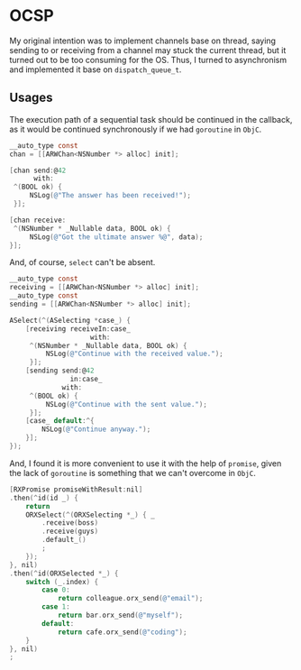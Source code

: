 OCSP
===

My original intention was to implement channels base on thread, saying sending to or receiving from a channel may stuck the current thread, but it turned out to be too consuming for the OS. Thus, I turned to asynchronism and implemented it base on `dispatch_queue_t`.

Usages
---

The execution path of a sequential task should be continued in the callback, as it would be continued synchronously if we had `goroutine` in `ObjC`.

```objective-c
__auto_type const
chan = [[ARWChan<NSNumber *> alloc] init];

[chan send:@42
      with:
 ^(BOOL ok) {
     NSLog(@"The answer has been received!");
 }];

[chan receive:
 ^(NSNumber * _Nullable data, BOOL ok) {
     NSLog(@"Got the ultimate answer %@", data);
}];
```

And, of course, `select` can't be absent.

```objective-c
__auto_type const
receiving = [[ARWChan<NSNumber *> alloc] init];
__auto_type const
sending = [[ARWChan<NSNumber *> alloc] init];

ASelect(^(ASelecting *case_) {
    [receiving receiveIn:case_
                    with:
     ^(NSNumber * _Nullable data, BOOL ok) {
         NSLog(@"Continue with the received value.");
     }];
    [sending send:@42
               in:case_
             with:
     ^(BOOL ok) {
         NSLog(@"Continue with the sent value.");
     }];
    [case_ default:^{
        NSLog(@"Continue anyway.");
    }];
});
```

And, I found it is more convenient to use it with the help of `promise`, given the lack of `goroutine` is something that we can't overcome in `ObjC`.

```objective-c
[RXPromise promiseWithResult:nil]
.then(^id(id _) {
    return
    ORXSelect(^(ORXSelecting *_) { _
        .receive(boss)
        .receive(guys)
        .default_()
        ;
    });
}, nil)
.then(^id(ORXSelected *_) {
    switch (_.index) {
        case 0:
            return colleague.orx_send(@"email");
        case 1:
            return bar.orx_send(@"myself");
        default:
            return cafe.orx_send(@"coding");
    }
}, nil)
;
```

